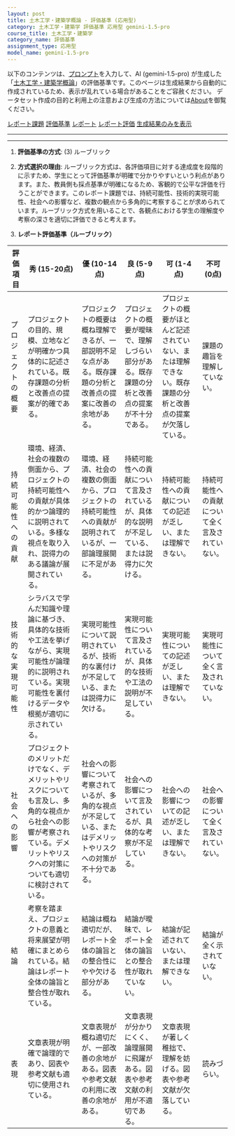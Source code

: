 ```yaml
---
layout: post
title: 土木工学・建築学概論 - 評価基準 (応用型)
category: 土木工学・建築学 評価基準 応用型 gemini-1.5-pro
course_title: 土木工学・建築学
category_name: 評価基準
assignment_type: 応用型
model_name: gemini-1.5-pro
---
```


以下のコンテンツは、[プロンプト](https://github.com/takedatoshiyuki/synthetic_assignments/tree/main/generated/土木工学・建築学/gemini-1.5-pro/prompt_評価基準-応用型.md)を入力して、AI (gemini-1.5-pro) が生成した「[土木工学・建築学概論](/contents/土木工学・建築学/)」の評価基準です。このページは生成結果から自動的に作成されているため、表示が乱れている場合があることをご容赦ください。
データセット作成の目的と利用上の注意および生成の方法については[About](/About)を御覧ください。

[レポート課題](../レポート課題-応用型)
[評価基準](../評価基準-応用型)
[レポート](../レポート-応用型)
[レポート評価](../レポート評価-応用型)
[生成結果のみを表示](https://github.com/takedatoshiyuki/synthetic_assignments/tree/main/generated/土木工学・建築学/gemini-1.5-pro/評価基準-応用型.md)
  

***
***
  
1. **評価基準の方式**: (3) ルーブリック

2. **方式選択の理由**: ルーブリック方式は、各評価項目に対する達成度を段階的に示すため、学生にとって評価基準が明確で分かりやすいという利点があります。また、教員側も採点基準が明確になるため、客観的で公平な評価を行うことができます。このレポート課題では、持続可能性、技術的実現可能性、社会への影響など、複数の観点から多角的に考察することが求められています。ルーブリック方式を用いることで、各観点における学生の理解度や考察の深さを適切に評価できると考えます。

3. **レポート評価基準（ルーブリック）**

| 評価項目 | 秀 (15-20点) | 優 (10-14点) | 良 (5-9点) | 可 (1-4点) | 不可 (0点) |
|---|---|---|---|---|---|
| プロジェクトの概要 | プロジェクトの目的、規模、立地などが明確かつ具体的に記述されている。既存課題の分析と改善点の提案が的確である。 | プロジェクトの概要は概ね理解できるが、一部説明不足な点がある。既存課題の分析と改善点の提案に改善の余地がある。 | プロジェクトの概要が曖昧で、理解しづらい部分がある。既存課題の分析と改善点の提案が不十分である。 | プロジェクトの概要がほとんど記述されていない、または理解できない。既存課題の分析と改善点の提案が欠落している。 | 課題の趣旨を理解していない。 |
| 持続可能性への貢献 | 環境、経済、社会の複数の側面から、プロジェクトの持続可能性への貢献が具体的かつ論理的に説明されている。多様な視点を取り入れ、説得力のある議論が展開されている。 | 環境、経済、社会の複数の側面から、プロジェクトの持続可能性への貢献が説明されているが、一部論理展開に不足がある。 | 持続可能性への貢献について言及されているが、具体的な説明が不足している、または説得力に欠ける。 | 持続可能性への貢献についての記述が乏しい、または理解できない。 | 持続可能性への貢献について全く言及されていない。 |
| 技術的な実現可能性 | シラバスで学んだ知識や理論に基づき、具体的な技術や工法を挙げながら、実現可能性が論理的に説明されている。実現可能性を裏付けるデータや根拠が適切に示されている。 | 実現可能性について説明されているが、技術的な裏付けが不足している、または説得力に欠ける。 | 実現可能性について言及されているが、具体的な技術や工法の説明が不足している。 | 実現可能性についての記述が乏しい、または理解できない。 | 実現可能性について全く言及されていない。 |
| 社会への影響 | プロジェクトのメリットだけでなく、デメリットやリスクについても言及し、多角的な視点から社会への影響が考察されている。デメリットやリスクへの対策についても適切に検討されている。 | 社会への影響について考察されているが、多角的な視点が不足している、またはデメリットやリスクへの対策が不十分である。 | 社会への影響について言及されているが、具体的な考察が不足している。 | 社会への影響についての記述が乏しい、または理解できない。 | 社会への影響について全く言及されていない。 |
| 結論 | 考察を踏まえ、プロジェクトの意義と将来展望が明確にまとめられている。結論はレポート全体の論旨と整合性が取れている。 | 結論は概ね適切だが、レポート全体の論旨との整合性にやや欠ける部分がある。 | 結論が曖昧で、レポート全体の論旨との整合性が取れていない。 | 結論が記述されていない、または理解できない。 | 結論が全く示されていない。 |
| 表現 | 文章表現が明確で論理的であり、図表や参考文献も適切に使用されている。 | 文章表現が概ね適切だが、一部改善の余地がある。図表や参考文献の利用に改善の余地がある。 | 文章表現が分かりにくく、論理展開に飛躍がある。図表や参考文献の利用が不適切である。 | 文章表現が著しく稚拙で、理解を妨げる。図表や参考文献が欠落している。 | 読みづらい。 |
